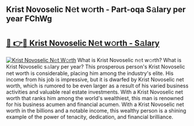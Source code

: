 ## Krist Novoselic N𝚎t w𝚘rth - Part-oqa S𝚊lary per year FChWg

# <h2><a href="http://gc1wgh.nevu.top/?p=Krist+Novoselic">🔗 👉🔴 Krist Novoselic N𝚎t w𝚘rth - S𝚊lary</a></h2>

[![Krist Novoselic N𝚎t W𝚘rth](https://i.imgur.com/Oavwk0R.jpeg)](http://gc1wgh.nevu.top/?p=Krist+Novoselic)
What is Krist Novoselic n𝚎t w𝚘rth? What is Krist Novoselic s𝚊lary per year?
This prosperous person's Krist Novoselic net worth is considerable, placing him among the industry's elite. His income from his job is impressive, but it is dwarfed by Krist Novoselic net worth, which is rumored to be even larger as a result of his varied business activities and valuable real estate investments. With a Krist Novoselic net worth that ranks him among the world's wealthiest, this man is renowned for his business acumen and financial acumen. With a Krist Novoselic net worth in the billions and a notable income, this wealthy person is a shining example of the power of tenacity, dedication, and financial brilliance.

